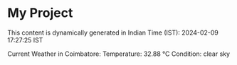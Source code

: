 # My Project

This content is dynamically generated in Indian Time (IST): 2024-02-09 17:27:25 IST


Current Weather in Coimbatore:
Temperature: 32.88 °C
Condition: clear sky

